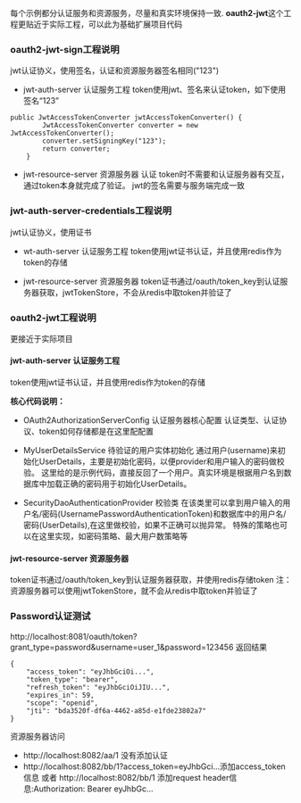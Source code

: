 每个示例都分认证服务和资源服务，尽量和真实环境保持一致.
**oauth2-jwt**这个工程更贴近于实际工程，可以此为基础扩展项目代码

### oauth2-jwt-sign工程说明
jwt认证协义，使用签名，认证和资源服务器签名相同("123")
- jwt-auth-server 认证服务工程
token使用jwt、签名来认证token，如下使用签名“123”
```
public JwtAccessTokenConverter jwtAccessTokenConverter() {
        JwtAccessTokenConverter converter = new JwtAccessTokenConverter();
        converter.setSigningKey("123");
        return converter;
    }
```

- jwt-resource-server 资源服务器
认证 token时不需要和认证服务器有交互，通过token本身就完成了验证。
jwt的签名需要与服务端完成一致

### jwt-auth-server-credentials工程说明
jwt认证协义，使用证书
- wt-auth-server 认证服务工程
token使用jwt证书认证，并且使用redis作为token的存储

- jwt-resource-server 资源服务器
token证书通过/oauth/token_key到认证服务器获取，jwtTokenStore，不会从redis中取token并验证了


### oauth2-jwt工程说明
更接近于实际项目
#### jwt-auth-server 认证服务工程
token使用jwt证书认证，并且使用redis作为token的存储

**核心代码说明：**
- OAuth2AuthorizationServerConfig 认证服务器核心配置 
认证类型、认证协议、token如何存储都是在这里配配置

- MyUserDetailsService 待验证的用户实体初始化
通过用户(username)来初始化UserDetails，主要是初始化密码，以便provider和用户输入的密码做校验。
这里给的是示例代码，直接反回了一个用户。真实环境是根据用户名到数据库中加载正确的密码用于初始化UserDetails。

- SecurityDaoAuthenticationProvider 校验类
在该类里可以拿到用户输入的用户名/密码(UsernamePasswordAuthenticationToken)和数据库中的用户名/密码(UserDetails),在这里做校验，如果不正确可以抛异常。
特殊的策略也可以在这里实现，如密码策略、最大用户数策略等



#### jwt-resource-server 资源服务器
token证书通过/oauth/token_key到认证服务器获取，并使用redis存储token
注：资源服务器可以使用jwtTokenStore，就不会从redis中取token并验证了


### Password认证测试
http://localhost:8081/oauth/token?grant_type=password&username=user_1&password=123456
返回结果
```
{
    "access_token": "eyJhbGciOi...",
    "token_type": "bearer",
    "refresh_token": "eyJhbGciOiJIU...",
    "expires_in": 59,
    "scope": "openid",
    "jti": "bda3520f-df6a-4462-a85d-e1fde23802a7"
}
```

资源服务器访问
- http://localhost:8082/aa/1 没有添加认证
- http://localhost:8082/bb/1?access_token=eyJhbGci...添加access_token信息
或者 http://localhost:8082/bb/1 添加request header信息:Authorization: Bearer eyJhbGc...